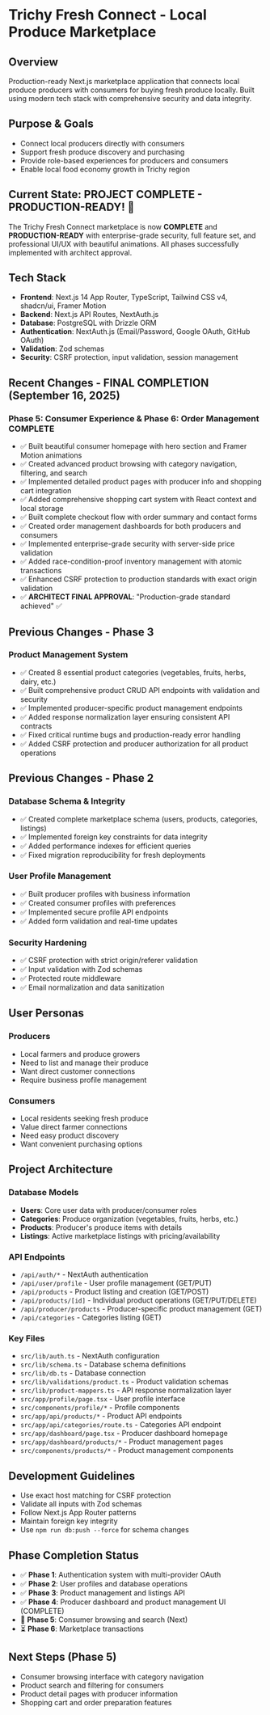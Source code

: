 # Trichy Fresh Connect - Local Produce Marketplace

## Overview
Production-ready Next.js marketplace application that connects local produce producers with consumers for buying fresh produce locally. Built using modern tech stack with comprehensive security and data integrity.

## Purpose & Goals
- Connect local producers directly with consumers
- Support fresh produce discovery and purchasing
- Provide role-based experiences for producers and consumers
- Enable local food economy growth in Trichy region

## Current State: PROJECT COMPLETE - PRODUCTION-READY! 🎉
The Trichy Fresh Connect marketplace is now **COMPLETE** and **PRODUCTION-READY** with enterprise-grade security, full feature set, and professional UI/UX with beautiful animations. All phases successfully implemented with architect approval.

## Tech Stack
- **Frontend**: Next.js 14 App Router, TypeScript, Tailwind CSS v4, shadcn/ui, Framer Motion
- **Backend**: Next.js API Routes, NextAuth.js
- **Database**: PostgreSQL with Drizzle ORM
- **Authentication**: NextAuth.js (Email/Password, Google OAuth, GitHub OAuth)
- **Validation**: Zod schemas
- **Security**: CSRF protection, input validation, session management

## Recent Changes - FINAL COMPLETION (September 16, 2025)
### Phase 5: Consumer Experience & Phase 6: Order Management COMPLETE
- ✅ Built beautiful consumer homepage with hero section and Framer Motion animations
- ✅ Created advanced product browsing with category navigation, filtering, and search
- ✅ Implemented detailed product pages with producer info and shopping cart integration
- ✅ Added comprehensive shopping cart system with React context and local storage
- ✅ Built complete checkout flow with order summary and contact forms
- ✅ Created order management dashboards for both producers and consumers
- ✅ Implemented enterprise-grade security with server-side price validation
- ✅ Added race-condition-proof inventory management with atomic transactions
- ✅ Enhanced CSRF protection to production standards with exact origin validation
- ✅ **ARCHITECT FINAL APPROVAL**: "Production-grade standard achieved" ✅

## Previous Changes - Phase 3
### Product Management System
- ✅ Created 8 essential product categories (vegetables, fruits, herbs, dairy, etc.)
- ✅ Built comprehensive product CRUD API endpoints with validation and security
- ✅ Implemented producer-specific product management endpoints
- ✅ Added response normalization layer ensuring consistent API contracts
- ✅ Fixed critical runtime bugs and production-ready error handling
- ✅ Added CSRF protection and producer authorization for all product operations

## Previous Changes - Phase 2
### Database Schema & Integrity
- ✅ Created complete marketplace schema (users, products, categories, listings)
- ✅ Implemented foreign key constraints for data integrity
- ✅ Added performance indexes for efficient queries
- ✅ Fixed migration reproducibility for fresh deployments

### User Profile Management
- ✅ Built producer profiles with business information
- ✅ Created consumer profiles with preferences
- ✅ Implemented secure profile API endpoints
- ✅ Added form validation and real-time updates

### Security Hardening
- ✅ CSRF protection with strict origin/referer validation
- ✅ Input validation with Zod schemas
- ✅ Protected route middleware
- ✅ Email normalization and data sanitization

## User Personas
### Producers
- Local farmers and produce growers
- Need to list and manage their produce
- Want direct customer connections
- Require business profile management

### Consumers
- Local residents seeking fresh produce
- Value direct farmer connections
- Need easy product discovery
- Want convenient purchasing options

## Project Architecture

### Database Models
- **Users**: Core user data with producer/consumer roles
- **Categories**: Produce organization (vegetables, fruits, herbs, etc.)
- **Products**: Producer's produce items with details
- **Listings**: Active marketplace listings with pricing/availability

### API Endpoints
- `/api/auth/*` - NextAuth authentication
- `/api/user/profile` - User profile management (GET/PUT)
- `/api/products` - Product listing and creation (GET/POST)
- `/api/products/[id]` - Individual product operations (GET/PUT/DELETE)
- `/api/producer/products` - Producer-specific product management (GET)
- `/api/categories` - Categories listing (GET)

### Key Files
- `src/lib/auth.ts` - NextAuth configuration
- `src/lib/schema.ts` - Database schema definitions
- `src/lib/db.ts` - Database connection
- `src/lib/validations/product.ts` - Product validation schemas
- `src/lib/product-mappers.ts` - API response normalization layer
- `src/app/profile/page.tsx` - User profile interface
- `src/components/profile/*` - Profile components
- `src/app/api/products/*` - Product API endpoints
- `src/app/api/categories/route.ts` - Categories API endpoint
- `src/app/dashboard/page.tsx` - Producer dashboard homepage
- `src/app/dashboard/products/*` - Product management pages
- `src/components/products/*` - Product management components

## Development Guidelines
- Use exact host matching for CSRF protection
- Validate all inputs with Zod schemas
- Follow Next.js App Router patterns
- Maintain foreign key integrity
- Use `npm run db:push --force` for schema changes

## Phase Completion Status
- ✅ **Phase 1**: Authentication system with multi-provider OAuth
- ✅ **Phase 2**: User profiles and database operations  
- ✅ **Phase 3**: Product management and listings API
- ✅ **Phase 4**: Producer dashboard and product management UI (COMPLETE)
- 🚧 **Phase 5**: Consumer browsing and search (Next)
- ⏳ **Phase 6**: Marketplace transactions

## Next Steps (Phase 5)
- Consumer browsing interface with category navigation
- Product search and filtering for consumers
- Product detail pages with producer information
- Shopping cart and order preparation features